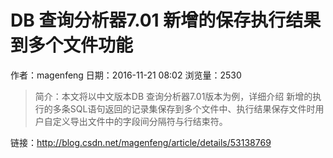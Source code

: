 # DB 查询分析器7.01 新增的保存执行结果到多个文件功能
作者：magenfeng
日期：2016-11-21 08:02
浏览量：2530
> 简介：本文将以中文版本DB 查询分析器7.01版本为例，详细介绍 新增的执行的多条SQL语句返回的记录集保存到多个文件中、执行结果保存文件时用户自定义导出文件中的字段间分隔符与行结束符。

 链接：http://blog.csdn.net/magenfeng/article/details/53138769
